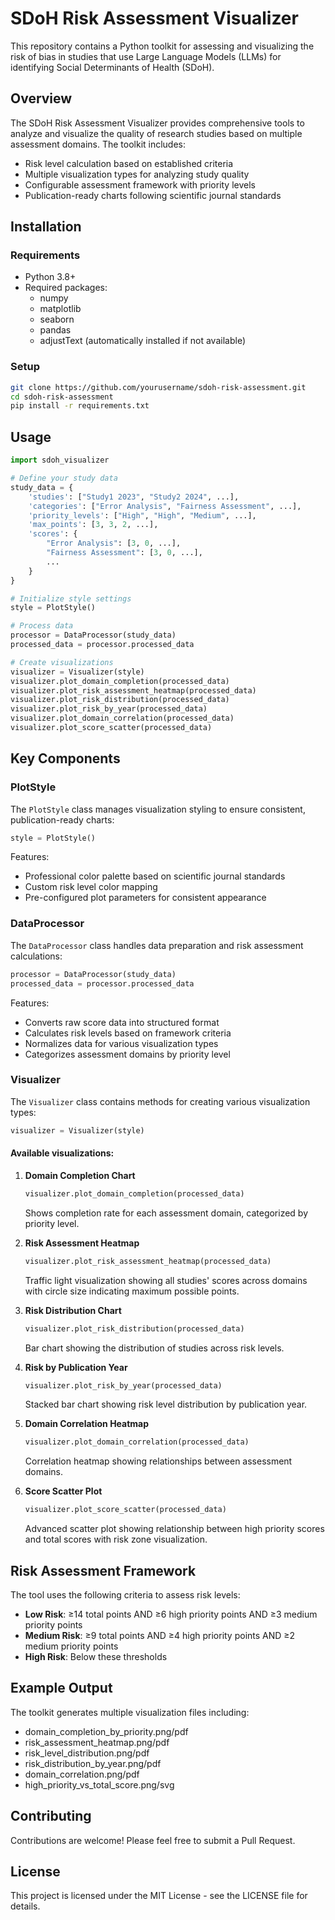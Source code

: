 # SDoH Risk Assessment Visualizer

This repository contains a Python toolkit for assessing and visualizing the risk of bias in studies that use Large Language Models (LLMs) for identifying Social Determinants of Health (SDoH).

## Overview

The SDoH Risk Assessment Visualizer provides comprehensive tools to analyze and visualize the quality of research studies based on multiple assessment domains. The toolkit includes:

- Risk level calculation based on established criteria
- Multiple visualization types for analyzing study quality
- Configurable assessment framework with priority levels
- Publication-ready charts following scientific journal standards

## Installation

### Requirements

- Python 3.8+
- Required packages:
  - numpy
  - matplotlib
  - seaborn
  - pandas
  - adjustText (automatically installed if not available)

### Setup

```bash
git clone https://github.com/yourusername/sdoh-risk-assessment.git
cd sdoh-risk-assessment
pip install -r requirements.txt
```

## Usage

```python
import sdoh_visualizer

# Define your study data
study_data = {
    'studies': ["Study1 2023", "Study2 2024", ...],
    'categories': ["Error Analysis", "Fairness Assessment", ...],
    'priority_levels': ["High", "High", "Medium", ...],
    'max_points': [3, 3, 2, ...],
    'scores': {
        "Error Analysis": [3, 0, ...],
        "Fairness Assessment": [3, 0, ...],
        ...
    }
}

# Initialize style settings
style = PlotStyle()

# Process data
processor = DataProcessor(study_data)
processed_data = processor.processed_data

# Create visualizations
visualizer = Visualizer(style)
visualizer.plot_domain_completion(processed_data)
visualizer.plot_risk_assessment_heatmap(processed_data)
visualizer.plot_risk_distribution(processed_data)
visualizer.plot_risk_by_year(processed_data)
visualizer.plot_domain_correlation(processed_data)
visualizer.plot_score_scatter(processed_data)
```

## Key Components

### PlotStyle

The `PlotStyle` class manages visualization styling to ensure consistent, publication-ready charts:

```python
style = PlotStyle()
```

Features:
- Professional color palette based on scientific journal standards
- Custom risk level color mapping
- Pre-configured plot parameters for consistent appearance

### DataProcessor

The `DataProcessor` class handles data preparation and risk assessment calculations:

```python
processor = DataProcessor(study_data)
processed_data = processor.processed_data
```

Features:
- Converts raw score data into structured format
- Calculates risk levels based on framework criteria
- Normalizes data for various visualization types
- Categorizes assessment domains by priority level

### Visualizer

The `Visualizer` class contains methods for creating various visualization types:

```python
visualizer = Visualizer(style)
```

#### Available visualizations:

1. **Domain Completion Chart**
   ```python
   visualizer.plot_domain_completion(processed_data)
   ```
   Shows completion rate for each assessment domain, categorized by priority level.

2. **Risk Assessment Heatmap**
   ```python
   visualizer.plot_risk_assessment_heatmap(processed_data)
   ```
   Traffic light visualization showing all studies' scores across domains with circle size indicating maximum possible points.

3. **Risk Distribution Chart**
   ```python
   visualizer.plot_risk_distribution(processed_data)
   ```
   Bar chart showing the distribution of studies across risk levels.

4. **Risk by Publication Year**
   ```python
   visualizer.plot_risk_by_year(processed_data)
   ```
   Stacked bar chart showing risk level distribution by publication year.

5. **Domain Correlation Heatmap**
   ```python
   visualizer.plot_domain_correlation(processed_data)
   ```
   Correlation heatmap showing relationships between assessment domains.

6. **Score Scatter Plot**
   ```python
   visualizer.plot_score_scatter(processed_data)
   ```
   Advanced scatter plot showing relationship between high priority scores and total scores with risk zone visualization.

## Risk Assessment Framework

The tool uses the following criteria to assess risk levels:

- **Low Risk**: ≥14 total points AND ≥6 high priority points AND ≥3 medium priority points
- **Medium Risk**: ≥9 total points AND ≥4 high priority points AND ≥2 medium priority points
- **High Risk**: Below these thresholds

## Example Output

The toolkit generates multiple visualization files including:
- domain_completion_by_priority.png/pdf
- risk_assessment_heatmap.png/pdf
- risk_level_distribution.png/pdf
- risk_distribution_by_year.png/pdf
- domain_correlation.png/pdf
- high_priority_vs_total_score.png/svg

## Contributing

Contributions are welcome! Please feel free to submit a Pull Request.

## License

This project is licensed under the MIT License - see the LICENSE file for details.
